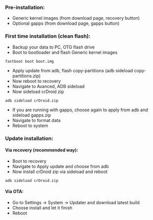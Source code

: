 ### Pre-installation:

* Generic kernel images (from download page, recovery button)
* Optional gapps (from download page, gapps button)

### First time installation (clean flash):

* Backup your data to PC, OTG flash drive
* Boot to bootloader and flash Generic kernel images

```
fastboot boot boot.img 
```
* Apply update from adb, flash copy-partitions (adb sideload copy-partitions.zip)
* Now reboot to recovery
* Navigate to Avanced, ADB sideload
* Now sideload crDroid zip

```
adb sideload crDroid.zip
```
* If you are running with gapps, choose again to apply from adb and sideload gapps.zip
* Navigate to format data
* Reboot to system

### Update installation:
#### Via recovery (recommended way):
* Boot to recovery
* Navigate to Apply update and choose from adb
* Now install crDroid zip via sideload and reboot

```
adb sideload crDroid.zip
```

#### Via OTA:
* Go to Settings -> System -> Updater and download latest build
* Choose install and let it finish
* Reboot
